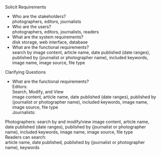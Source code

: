 Solicit Requirements
- Who are the stakeholders?<br />
photographers, editors, journalists
- Who are the users?<br />
photographers, editors, journalists, readers
- What are the system requirements?<br />
disk storage, web interface, database
- What are the functional requirements?<br />
search by image content, article name, date published (date ranges), published by (journalist or photographer name), included keywords, image name, image source, file type<br />


Clarifying Questions
- What are the functional requirements?<br />
Editors:<br />
Search, Modify, and View<br />
image content, article name, date published (date ranges), published by (journalist or photographer name), included keywords, image name, image source, file type<br />
Journalists:<br />

Photographers: search by and modify/view image content, article name, date published (date ranges), published by (journalist or photographer name), included keywords, image name, image source, file type<br />
Readers can search:<br />
article name, date published, published by (journalist or photographer name), keywords<br />
